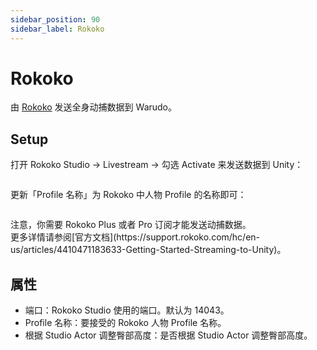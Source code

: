 ```yaml
---
sidebar_position: 90
sidebar_label: Rokoko
---
```


# Rokoko

由 [Rokoko](https://www.rokoko.com/) 发送全身动捕数据到 Warudo。

## Setup

打开 Rokoko Studio -> Livestream -> 勾选 Activate 来发送数据到 Unity：

<figure><img src="/images/image(9)(3).png" alt="" /><figcaption></figcaption></figure>

更新「Profile 名称」为 Rokoko 中人物 Profile 的名称即可：

<figure><img src="/images/image(53).png" alt="" /><figcaption></figcaption></figure>

<div className="hint hint-warning">
注意，你需要 Rokoko Plus 或者 Pro 订阅才能发送动捕数据。
</div>

<div className="hint hint-info">
更多详情请参阅[官方文档](https://support.rokoko.com/hc/en-us/articles/4410471183633-Getting-Started-Streaming-to-Unity)。
</div>

## 属性

* 端口：Rokoko Studio 使用的端口。默认为 14043。
* Profile 名称：要接受的 Rokoko 人物 Profile 名称。&#x20;
* 根据 Studio Actor 调整臀部高度：是否根据 Studio Actor 调整臀部高度。

